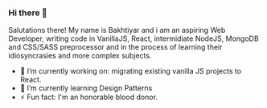 ### Hi there 👋

Salutations there! My name is Bakhtiyar and i am an aspiring Web Developer, writing code in VanillaJS, React, intermidiate NodeJS, MongoDB and CSS/SASS preprocessor and in the process of learning their idiosyncrasies and more complex subjects. 

- 🔭 I’m currently working on: migrating existing vanilla JS projects to React.
- 🌱 I’m currently learning Design Patterns
- ⚡ Fun fact: I'm an honorable blood donor.
<!--
**bakhtiyark/bakhtiyark** is a ✨ _special_ ✨ repository because its `README.md` (this file) appears on your GitHub profile.

Here are some ideas to get you started:
- 👯 I’m looking to collaborate on 
-->
